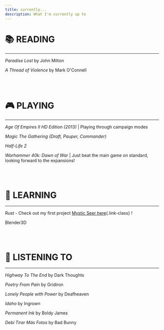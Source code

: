 ```yaml
---
title: currently...
description: What I'm currently up to
---
```


# 📚 **READING** 
---
*Paradise Lost* by John Milton


*A Thread of Violence* by Mark O'Connell



<br><br>

# 🎮 **PLAYING**
--------------------------------
*Age Of Empires II HD Edition (2013)* | Playing through campaign modes

*Magic The Gathering (Draft, Pauper, Commander)*

*Half-Life 2*

*Warhammer 40k: Dawn of War* | Just beat the main game on standard, looking forward to the expansions!


<br><br>
# 📝 **LEARNING**

---
Rust - Check out my first project [Mystic Seer here](https://github.com/benjamingoodheart/mystic-seer){.link-class} !

Blender3D

<br><br>
# 🎵 **LISTENING TO**

---
*Highway To The End* by Dark Thoughts

*Poetry From Pain* by Gridiron

*Lonely People with Power* by Deafheaven

*Idaho* by Ingrown

*Permanent Ink* by Boldy James

*Debí Tirar Más Fotos* by Bad Bunny
